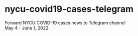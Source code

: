 # nycu-covid19-cases-telegram
Forward NYCU COVID-19 cases news to Telegram channel \
May 4 - June 1, 2022
